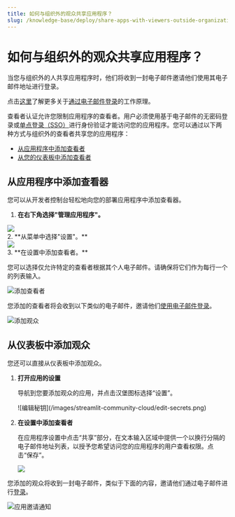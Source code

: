```yaml
---
title: 如何与组织外的观众共享应用程序？
slug: /knowledge-base/deploy/share-apps-with-viewers-outside-organization
---
```


# 如何与组织外的观众共享应用程序？

当您与组织外的人共享应用程序时，他们将收到一封电子邮件邀请他们使用其电子邮件地址进行登录。

<Tip>

点击[这里](/streamlit-community-cloud/get-started#sign-in-with-email)了解更多关于[通过电子邮件登录](/streamlit-community-cloud/get-started#sign-in-with-email)的工作原理。

</Tip>

查看者认证允许您限制应用程序的查看者。用户必须使用基于电子邮件的无密码登录或[单点登录（SSO）](/streamlit-community-cloud/get-started/share-your-app/configuring-single-on-sso)进行身份验证才能访问您的应用程序。您可以通过以下两种方式与组织外的查看者共享您的应用程序：

- [从应用程序中添加查看者](#添加应用程序中的查看者)
- [从您的仪表板中添加查看者](#从仪表板中添加查看者)

## 从应用程序中添加查看器

您可以从开发者控制台轻松地向您的部署应用程序中添加查看器。

1. **在右下角选择"管理应用程序"。**
<div style={{ maxWidth: '45%', marginBottom: '-3em', marginLeft: '10em' }}>
    <Image src="/images/streamlit-community-cloud/manage-app.png" />
</div>
2. **从菜单中选择"设置"。**
<div style={{ maxWidth: '45%', marginBottom: '-3em', marginLeft: '10em' }}>
    <Image src="/images/streamlit-community-cloud/settings-menu.png" />
</div>
3. **在设置中添加查看者。**

   您可以选择仅允许特定的查看者根据其个人电子邮件。请确保将它们作为每行一个的列表输入。

   ![添加查看者](/images/streamlit-community-cloud/add-viewers.png)

您添加的查看者将会收到以下类似的电子邮件，邀请他们[使用电子邮件登录](/streamlit-community-cloud/get-started#sign-in-with-email)。

![添加观众](/images/streamlit-community-cloud/app-invite-notification.png)

## 从仪表板中添加观众

您还可以直接从仪表板中添加观众。

1. **打开应用的设置**

   导航到您要添加观众的应用，并点击汉堡图标选择“设置”。

   <div style={{ maxWidth: '75%', marginBottom: '-3em', marginLeft: '5em' }}>
       ![编辑秘钥](/images/streamlit-community-cloud/edit-secrets.png)
   </div>

2. **在设置中添加查看者**

   在应用程序设置中点击“共享”部分，在文本输入区域中提供一个以换行分隔的电子邮件地址列表，以授予您希望访问您的应用程序的用户查看权限。点击“保存”。

   <div style={{ maxWidth: '75%', marginBottom: '-3em', marginLeft: '5em' }}>
       <Image src="/images/streamlit-community-cloud/add-viewers.png" />
   </div>

您添加的观众将收到一封电子邮件，类似于下面的内容，邀请他们通过电子邮件进行[登录](/streamlit-community-cloud/get-started#sign-in-with-email)。

![应用邀请通知](/images/streamlit-community-cloud/app-invite-notification.png)
